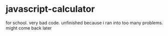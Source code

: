 # javascript-calculator
for school. very bad code. unfinished because i ran into too many problems. might come back later
